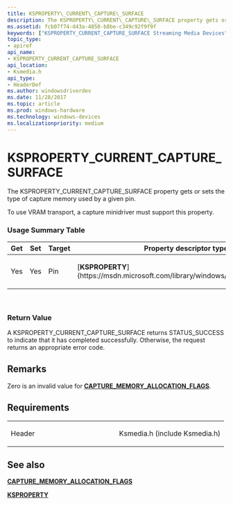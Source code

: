 ```yaml
---
title: KSPROPERTY\_CURRENT\_CAPTURE\_SURFACE
description: The KSPROPERTY\_CURRENT\_CAPTURE\_SURFACE property gets or sets the type of capture memory used by a given pin.To use VRAM transport, a capture minidriver must support this property.
ms.assetid: fcb07f74-d43a-4850-b8be-c349c92f9f9f
keywords: ["KSPROPERTY_CURRENT_CAPTURE_SURFACE Streaming Media Devices"]
topic_type:
- apiref
api_name:
- KSPROPERTY_CURRENT_CAPTURE_SURFACE
api_location:
- Ksmedia.h
api_type:
- HeaderDef
ms.author: windowsdriverdev
ms.date: 11/28/2017
ms.topic: article
ms.prod: windows-hardware
ms.technology: windows-devices
ms.localizationpriority: medium
---
```


# KSPROPERTY\_CURRENT\_CAPTURE\_SURFACE


The KSPROPERTY\_CURRENT\_CAPTURE\_SURFACE property gets or sets the type of capture memory used by a given pin.

To use VRAM transport, a capture minidriver must support this property.

### <span id="Usage_Summary_Table"></span><span id="usage_summary_table"></span><span id="USAGE_SUMMARY_TABLE"></span>Usage Summary Table

<table>
<colgroup>
<col width="20%" />
<col width="20%" />
<col width="20%" />
<col width="20%" />
<col width="20%" />
</colgroup>
<thead>
<tr class="header">
<th>Get</th>
<th>Set</th>
<th>Target</th>
<th>Property descriptor type</th>
<th>Property value type</th>
</tr>
</thead>
<tbody>
<tr class="odd">
<td><p>Yes</p></td>
<td><p>Yes</p></td>
<td><p>Pin</p></td>
<td><p>[<strong>KSPROPERTY</strong>](https://msdn.microsoft.com/library/windows/hardware/ff564262)</p></td>
<td><p>[<strong>CAPTURE_MEMORY_ALLOCATION_FLAGS</strong>](https://msdn.microsoft.com/library/windows/hardware/ff557647)</p></td>
</tr>
</tbody>
</table>

 

### <span id="Return_Value"></span><span id="return_value"></span><span id="RETURN_VALUE"></span>Return Value

A KSPROPERTY\_CURRENT\_CAPTURE\_SURFACE returns STATUS\_SUCCESS to indicate that it has completed successfully. Otherwise, the request returns an appropriate error code.

Remarks
-------

Zero is an invalid value for [**CAPTURE\_MEMORY\_ALLOCATION\_FLAGS**](https://msdn.microsoft.com/library/windows/hardware/ff557647).

Requirements
------------

<table>
<colgroup>
<col width="50%" />
<col width="50%" />
</colgroup>
<tbody>
<tr class="odd">
<td><p>Header</p></td>
<td>Ksmedia.h (include Ksmedia.h)</td>
</tr>
</tbody>
</table>

## <span id="see_also"></span>See also


[**CAPTURE\_MEMORY\_ALLOCATION\_FLAGS**](https://msdn.microsoft.com/library/windows/hardware/ff557647)

[**KSPROPERTY**](https://msdn.microsoft.com/library/windows/hardware/ff564262)

 

 






